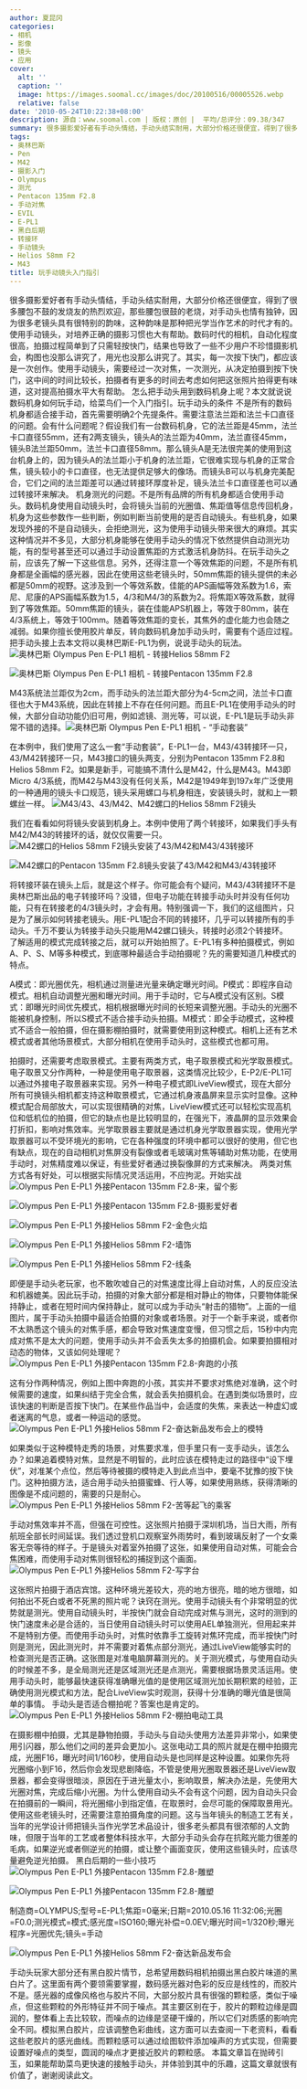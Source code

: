 ```yaml
---
author: 夏昆冈
categories:
- 相机
- 影像
- 镜头
- 应用
cover:
  alt: ''
  caption: ''
  image: https://images.soomal.cc/images/doc/20100516/00005526.webp
  relative: false
date: '2010-05-24T10:22:38+08:00'
description: 源自：www.soomal.com | 版权：原创 |  平均/总评分：09.38/347
summary: 很多摄影爱好者有手动头情结，手动头结实耐用，大部分价格还很便宜，得到了很多腰包不鼓的发烧友的热烈欢迎，那些腰包很鼓的老烧，对手动头也情有独钟，因为很多老镜头具有很特别的韵味，这种韵味是那种把光学当作艺术的时代才有的。使用手动镜头，对培养正确的摄影习惯也大有帮助。数码时代的相机，自动化程度很高，拍摄过程简单到了只需轻按快门，结果也导致了一些不少用户不珍惜摄影机会，构图也没那么讲究了，用光也没那么讲究了。其实，每一次按下快门……
tags:
- 奥林巴斯
- Pen
- M42
- 摄影入门
- Olympus
- 测光
- Pentacon 135mm F2.8
- 手动对焦
- EVIL
- E-PL1
- 黑白后期
- 转接环
- 手动镜头
- Helios 58mm F2
- M43
title: 玩手动镜头入门指引
---
```


很多摄影爱好者有手动头情结，手动头结实耐用，大部分价格还很便宜，得到了很多腰包不鼓的发烧友的热烈欢迎，那些腰包很鼓的老烧，对手动头也情有独钟，因为很多老镜头具有很特别的韵味，这种韵味是那种把光学当作艺术的时代才有的。使用手动镜头，对培养正确的摄影习惯也大有帮助。数码时代的相机，自动化程度很高，拍摄过程简单到了只需轻按快门，结果也导致了一些不少用户不珍惜摄影机会，构图也没那么讲究了，用光也没那么讲究了。其实，每一次按下快门，都应该是一次创作。使用手动镜头，需要经过一次对焦，一次测光，从决定拍摄到按下快门，这中间的时间比较长，拍摄者有更多的时间去考虑如何把这张照片拍得更有味道，这对提高拍摄水平大有帮助。
怎么把手动头用到数码机身上呢？本文就说说数码机身如何玩手动，给菜鸟们一个入门指引。玩手动头的条件
不是所有的数码机身都适合接手动，首先需要明确2个先提条件。需要注意法兰距和法兰卡口直径的问题。会有什么问题呢？假设我们有一台数码机身，它的法兰距是45mm，法兰卡口直径55mm，还有2两支镜头，镜头A的法兰距为40mm，法兰直径45mm，镜头B法兰距50mm，法兰卡口直径58mm。那么镜头A是无法很完美的使用到这台机身上的，因为镜头A的法兰距小于机身的法兰距，它很难实现与机身的正常合焦，镜头较小的卡口直径，也无法提供足够大的像场。而镜头B可以与机身完美配合，它们之间的法兰距差可以通过转接环厚度补足，镜头法兰卡口直径差也可以通过转接环来解决。
机身测光的问题。不是所有品牌的所有机身都适合使用手动头。数码机身使用自动镜头时，会将镜头当前的光圈值、焦距值等信息传回机身，机身为这些参数作一些判断，例如判断当前使用的是否自动镜头。有些机身，如果发现外接的不是自动镜头，会拒绝测光，这为使用手动镜头带来很大的麻烦。其实这种情况并不多见，大部分机身能够在使用手动头的情况下依然提供自动测光功能，有的型号甚至还可以通过手动设置焦距的方式激活机身防抖。在玩手动头之前，应该先了解一下这些信息。另外，还得注意一个等效焦距的问题，不是所有机身都是全画幅的感光器，因此在使用这些老镜头时，50mm焦距的镜头提供的未必都是50mm的视野。这涉及到一个等效系数，佳能的APS画幅等效系数为1.6，索尼、尼康的APS画幅系数为1.5，4/3和M4/3的系数为2。将焦距X等效系数，就得到了等效焦距。50mm焦距的镜头，装在佳能APS机器上，等效于80mm，装在4/3系统上，等效于100mm。随着等效焦距的变长，其焦外的虚化能力也会随之减弱。如果你擅长使用胶片单反，转向数码机身加手动头时，需要有个适应过程。
把手动头接上去本文将以奥林巴斯E-PL1为例，说说手动头的玩法。
![奥林巴斯 Olympus Pen E-PL1 相机 - 转接Helios 58mm F2](https://images.soomal.cc/images/doc/20100516/00005524.webp)




![奥林巴斯 Olympus Pen E-PL1 相机 - 转接Pentacon 135mm F2.8](https://images.soomal.cc/images/doc/20100516/00005525.webp)




M43系统法兰距仅为2cm，而手动头的法兰距大部分为4-5cm之间，法兰卡口直径也大于M43系统，因此在转接上不存在任何问题。而且E-PL1在使用手动头的时候，大部分自动功能仍旧可用，例如滤镜、测光等，可以说，E-PL1是玩手动头非常不错的选择。![奥林巴斯 Olympus Pen E-PL1 相机 - “手动套装”](https://images.soomal.cc/images/doc/20100516/00005526.webp)




在本例中，我们使用了这么一套“手动套装”，E-PL1一台，M43/43转接环一只，43/M42转接环一只，M43接口的镜头两支，分别为Pentacon 135mm F2.8和Helios 58mm F2。如果是新手，可能搞不清什么是M42，什么是M43。M43即 Micro 4/3系统，而M42与M43没有任何关系，M42是1949年到197x年广泛使用的一种通用的镜头卡口规范，镜头采用螺口与机身相连，安装镜头时，就和上一颗螺丝一样。
![M43/43、43/M42、M42螺口的Helios 58mm F2镜头](https://images.soomal.cc/images/doc/20100516/00005527.webp)




我们在看看如何将镜头安装到机身上。本例中使用了两个转接环，如果我们手头有M42/M43的转接环的话，就仅仅需要一只。![M42螺口的Helios 58mm F2镜头安装了43/M42和M43/43转接环](https://images.soomal.cc/images/doc/20100516/00005528.webp)




![M42螺口的Pentacon 135mm F2.8镜头安装了43/M42和M43/43转接环](https://images.soomal.cc/images/doc/20100516/00005529.webp)




将转接环装在镜头上后，就是这个样子。你可能会有个疑问，M43/43转接环不是奥林巴斯出品的电子转接环吗？没错，但电子功能在转接手动头时并没有任何功能，只有在转接老的4/3镜头时，才会有用。特别强调一下，我们的这组图片，只是为了展示如何转接老镜头。用E-PL1配合不同的转接环，几乎可以转接所有的手动头。千万不要认为转接手动头只能用M42螺口镜头，转接时必须2个转接环。
了解适用的模式完成转接之后，就可以开始拍照了。E-PL1有多种拍摄模式，例如A、P、S、M等多种模式，到底哪种最适合手动拍摄呢？先的需要知道几种模式的特点。

A模式：即光圈优先，相机通过测量进光量来确定曝光时间。P模式：即程序自动模式。相机自动调整光圈和曝光时间。用于手动时，它与A模式没有区别。S模式：即曝光时间优先模式，相机根据曝光时间的长短来调整光圈。手动头的光圈不能被机身控制，所以S模式不适合接手动头拍摄。M模式：即全手动模式，这种模式不适合一般拍摄，但在摄影棚拍摄时，就需要使用到这种模式。相机上还有艺术模式或者其他场景模式，大部分相机在使用手动头时，这些模式也都可用。

拍摄时，还需要考虑取景模式。主要有两类方式，电子取景模式和光学取景模式。
电子取景又分作两种，一种是使用电子取景器，这类情况比较少，E-P2/E-PL1可以通过外接电子取景器来实现。另外一种电子模式即LiveView模式，现在大部分所有可换镜头相机都支持这种取景模式，它通过机身液晶屏来显示实时显像。这种模式配合局部放大，可以实现很精确的对焦，LiveView模式还可以轻松实现高机位和低机位的拍摄，但它的缺点也是比较明显的，在强光下，液晶屏的显示效果会打折扣，影响对焦效率。光学取景器主要就是通过机身光学取景器实现，使用光学取景器可以不受环境光的影响，它在各种强度的环境中都可以很好的使用，但它也有缺点，现在的自动相机对焦屏没有裂像或者毛玻璃对焦等辅助对焦功能，在使用手动时，对焦精度难以保证，有些爱好者通过换裂像屏的方式来解决。
两类对焦方式各有好处，可以根据实际情况灵活运用，不应拘泥。开始实战
![Olympus Pen E-PL1 外接Pentacon 135mm F2.8-来，留个影](https://images.soomal.cc/images/doc/20100516/00005533.webp)




![Olympus Pen E-PL1 外接Pentacon 135mm F2.8-摄影爱好者](https://images.soomal.cc/images/doc/20100516/00005534.webp)




![Olympus Pen E-PL1 外接Helios 58mm F2-金色火焰](https://images.soomal.cc/images/doc/20100521/00005583.webp)




![Olympus Pen E-PL1 外接Helios 58mm F2-墙饰](https://images.soomal.cc/images/doc/20100521/00005585.webp)




![Olympus Pen E-PL1 外接Helios 58mm F2-线条](https://images.soomal.cc/images/doc/20100521/00005586.webp)




即便是手动头老玩家，也不敢吹嘘自己的对焦速度比得上自动对焦，人的反应没法和机器媲美。因此玩手动，拍摄的对象大部分都是相对静止的物体，只要物体能保持静止，或者在短时间内保持静止，就可以成为手动头“射击的猎物”。上面的一组图片，属于手动头拍摄中最适合拍摄的对象或者场景。对于一个新手来说，或者你不太熟悉这个镜头的对焦手感，都会导致对焦速度变慢，但习惯之后，15秒中内完成对焦不是太大的问题，使用手动头并不会丢失太多的拍摄机会。如果要拍摄相对动态的物体，又该如何处理呢？
![Olympus Pen E-PL1 外接Pentacon 135mm F2.8-奔跑的小孩](https://images.soomal.cc/images/doc/20100516/00005532.webp)




这有分作两种情况，例如上图中奔跑的小孩，其实并不要求对焦绝对准确，这个时候需要的速度，如果纠结于完全合焦，就会丢失拍摄机会。在遇到类似场景时，应该快速的判断是否按下快门。在某些作品当中，会适度的失焦，来表达一种虚幻或者迷离的气息，或者一种运动的感觉。![Olympus Pen E-PL1 外接Helios 58mm F2-奋达新品发布会上的模特](https://images.soomal.cc/images/doc/20100521/00005588.webp)




如果类似于这种模特走秀的场景，对焦要求准，但手里只有一支手动头，该怎么办？如果追着模特对焦，显然是不明智的，此时应该在模特走过的路径中“设下埋伏”，对准某个点位，然后等待被摄的模特走入到此点当中，要毫不犹豫的按下快门。这种拍摄方法，适合用手动头拍摄蜜蜂、行人等，如果使用熟练，获得清晰的图像是不成问题的，需要的只是耐心。![Olympus Pen E-PL1 外接Helios 58mm F2-苦等起飞的乘客](https://images.soomal.cc/images/doc/20100521/00005587.webp)




手动对焦效率并不高，但强在可控性。这张照片拍摄于深圳机场，当日大雨，所有航班全部长时间延误。我们透过登机口观察室外雨势时，看到玻璃反射了一个女乘客无奈等待的样子。于是镜头对着室外拍摄了这张，如果使用自动对焦，可能会合焦困难，而使用手动对焦则很轻松的捕捉到这个画面。![Olympus Pen E-PL1 外接Helios 58mm F2-写字台](https://images.soomal.cc/images/doc/20100521/00005584.webp)




这张照片拍摄于酒店宾馆。这种环境光差较大，亮的地方很亮，暗的地方很暗，如何拍出不死白或者不死黑的照片呢？诀窍在测光。使用手动镜头有个非常明显的优势就是测光。使用自动镜头时，半按快门就会自动完成对焦与测光，这时的测到的快门速度未必是合适的，当日使用自动镜头时可以使用AEL单独测光，但用起来并不是特别方便。而使用手动头时，对焦时依靠手工旋转对焦环完成，而半按快门时则是测光，因此测光时，并不需要对着焦点部分测光，通过LiveView能够实时的检查测光是否正确。这张图是对准电脑屏幕测光的。关于测光模式，与使用自动头的时候差不多，是全局测光还是区域测光还是点测光，需要根据场景灵活运用。使用手动头时，能够最快速获得准确曝光值的是使用区域测光加长期积累的经验，正确使用测光模式和方法，配合LiveView实时观测，获得十分准确的曝光值是很简单的事情。
手动头是否适合棚拍呢？答案也是肯定的。![Olympus Pen E-PL1 外接Helios 58mm F2-棚拍电动工具](https://images.soomal.cc/images/doc/20100516/00005535.webp)




在摄影棚中拍摄，尤其是静物拍摄，手动头与自动头使用方法差异非常小，如果使用引闪器，那么他们之间的差异会更加小。这张电动工具的照片就是在棚中拍摄完成，光圈F16，曝光时间1/160秒，使用自动头是也同样是这种设置。如果你先将光圈缩小到F16，然后你会发现悲剧降临，不管是使用光圈取景器还是LiveView取景器，都会变得很暗淡，原因在于进光量太小，影响取景，解决办法是，先使用大光圈对焦，完成后缩小光圈。为什么使用自动头不会有这个问题，因为自动头只会在拍摄前的一瞬间，将光圈缩小到指定值，在取景时，会尽可能的保障取景用光。使用这些老镜头时，还需要注意拍摄角度的问题。这与当年镜头的制造工艺有关，当年的光学设计师把镜头当作光学艺术品设计，很多老头都具有很浓郁的人文韵味，但限于当年的工艺或者整体科技水平，大部分手动头会存在抗眩光能力很差的毛病，如果逆光或者侧逆光的拍摄，或让整个画面变灰，使用这些镜头时，应该尽量避免逆光拍摄。
黑白后期的一些小技巧![Olympus Pen E-PL1 外接Pentacon 135mm F2.8-雕塑](https://images.soomal.cc/images/doc/20100516/00005530.webp)




![Olympus Pen E-PL1 外接Pentacon 135mm F2.8-雕塑](https://images.soomal.cc/images/doc/20100516/00005531.webp)

制造商=OLYMPUS;型号=E-PL1;焦距=0毫米;日期=2010.05.16 11:32:06;光圈=F0.0;测光模式=模式;感光度=ISO160;曝光补偿=0.0EV;曝光时间=1/320秒;曝光程序=光圈优先;镜头=手动


![Olympus Pen E-PL1 外接Helios 58mm F2-奋达新品发布会](https://images.soomal.cc/images/doc/20100521/00005589.webp)




手动头玩家大部分还有黑白胶片情节，总希望用数码相机拍摄出黑白胶片味道的黑白片了。这里面有两个要领需要掌握，数码感光器对色彩的反应是线性的，而胶片不是。感光器的成像风格也与胶片不同，大部分胶片具有很强的颗粒感，类似于噪点，但这些颗粒的外形特征并不同于噪点。其主要区别在于，胶片的颗粒边缘是圆润的，整体看上去比较软，而噪点的边缘是坚硬干燥的，所以它们对质感的影响完全不同。模拟黑白胶片，应该调整色彩曲线，这方面可以去查阅一下老资料，看看这些老胶片的感光曲线。而颗粒感可以通过绘图软件添加噪声的方式实现，但需要设置好噪点的类型，圆润的噪点才更接近胶片的颗粒感。
本篇文章旨在抛砖引玉，如果能帮助菜鸟更快速的接触手动头，并体验到其中的乐趣，这篇文章就很有价值了，谢谢阅读此文。